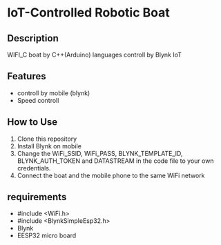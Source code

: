 # IoT-Controlled Robotic Boat

## Description
WIFI_C boat  by C++(Arduino) languages controll by Blynk IoT 

## Features
- controll by mobile (blynk)
- Speed controll

## How to Use
1. Clone this repository
2. Install Blynk on mobile
3. Change the WiFi_SSID, WiFi_PASS, BLYNK_TEMPLATE_ID, BLYNK_AUTH_TOKEN and DATASTREAM in the code file to your own credentials.
4. Connect the boat and the mobile phone to the same WiFi network

## requirements
- #include <WiFi.h>
- #include <BlynkSimpleEsp32.h>
- Blynk
- EESP32 micro board
